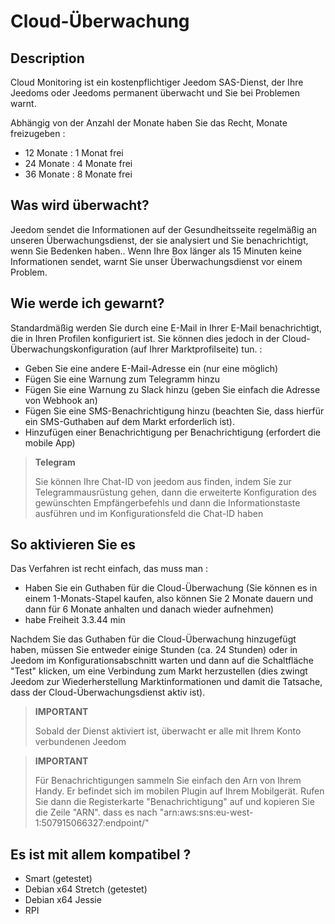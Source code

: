 # Cloud-Überwachung

## Description

Cloud Monitoring ist ein kostenpflichtiger Jeedom SAS-Dienst, der Ihre Jeedoms oder Jeedoms permanent überwacht und Sie bei Problemen warnt.

Abhängig von der Anzahl der Monate haben Sie das Recht, Monate freizugeben : 

- 12 Monate : 1 Monat frei
- 24 Monate : 4 Monate frei
- 36 Monate : 8 Monate frei

## Was wird überwacht?

Jeedom sendet die Informationen auf der Gesundheitsseite regelmäßig an unseren Überwachungsdienst, der sie analysiert und Sie benachrichtigt, wenn Sie Bedenken haben.. Wenn Ihre Box länger als 15 Minuten keine Informationen sendet, warnt Sie unser Überwachungsdienst vor einem Problem.

## Wie werde ich gewarnt?

Standardmäßig werden Sie durch eine E-Mail in Ihrer E-Mail benachrichtigt, die in Ihren Profilen konfiguriert ist. Sie können dies jedoch in der Cloud-Überwachungskonfiguration (auf Ihrer Marktprofilseite) tun. : 

- Geben Sie eine andere E-Mail-Adresse ein (nur eine möglich)
- Fügen Sie eine Warnung zum Telegramm hinzu
- Fügen Sie eine Warnung zu Slack hinzu (geben Sie einfach die Adresse von Webhook an)
- Fügen Sie eine SMS-Benachrichtigung hinzu (beachten Sie, dass hierfür ein SMS-Guthaben auf dem Markt erforderlich ist).
- Hinzufügen einer Benachrichtigung per Benachrichtigung (erfordert die mobile App) 

> **Telegram**
>
> Sie können Ihre Chat-ID von jeedom aus finden, indem Sie zur Telegrammausrüstung gehen, dann die erweiterte Konfiguration des gewünschten Empfängerbefehls und dann die Informationstaste ausführen und im Konfigurationsfeld die Chat-ID haben

## So aktivieren Sie es

Das Verfahren ist recht einfach, das muss man : 

- Haben Sie ein Guthaben für die Cloud-Überwachung (Sie können es in einem 1-Monats-Stapel kaufen, also können Sie 2 Monate dauern und dann für 6 Monate anhalten und danach wieder aufnehmen)
- habe Freiheit 3.3.44 min

Nachdem Sie das Guthaben für die Cloud-Überwachung hinzugefügt haben, müssen Sie entweder einige Stunden (ca. 24 Stunden) oder in Jeedom im Konfigurationsabschnitt warten und dann auf die Schaltfläche "Test" klicken, um eine Verbindung zum Markt herzustellen (dies zwingt Jeedom zur Wiederherstellung Marktinformationen und damit die Tatsache, dass der Cloud-Überwachungsdienst aktiv ist).

>**IMPORTANT**
>
> Sobald der Dienst aktiviert ist, überwacht er alle mit Ihrem Konto verbundenen Jeedom

>**IMPORTANT**
>
> Für Benachrichtigungen sammeln Sie einfach den Arn von Ihrem Handy. Er befindet sich im mobilen Plugin auf Ihrem Mobilgerät. Rufen Sie dann die Registerkarte "Benachrichtigung" auf und kopieren Sie die Zeile "ARN". dass es nach "arn:aws:sns:eu-west-1:507915066327:endpoint/"

## Es ist mit allem kompatibel ?

- Smart (getestet)
- Debian x64 Stretch (getestet)
- Debian x64 Jessie
- RPI
